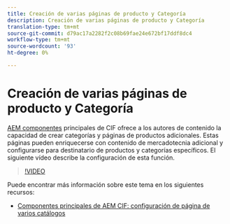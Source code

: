 ```yaml
---
title: Creación de varias páginas de producto y Categoría
description: Creación de varias páginas de producto y Categoría
translation-type: tm+mt
source-git-commit: d79ac17a2282f2c08b69fae24e672bf17ddf8dc4
workflow-type: tm+mt
source-wordcount: '93'
ht-degree: 0%

---
```



# Creación de varias páginas de producto y Categoría

[AEM componentes](https://github.com/adobe/aem-core-cif-components) principales de CIF ofrece a los autores de contenido la capacidad de crear categorías y páginas de productos adicionales. Estas páginas pueden enriquecerse con contenido de mercadotecnia adicional y configurarse para destinatario de productos y categorías específicos. El siguiente vídeo describe la configuración de esta función.

>[!VIDEO](https://video.tv.adobe.com/v/28969/?quality=12)

Puede encontrar más información sobre este tema en los siguientes recursos:

- [Componentes principales de AEM CIF: configuración de página de varios catálogos](https://github.com/adobe/aem-core-cif-components/wiki/configuration#multi-catalog-page-template-configuration)
